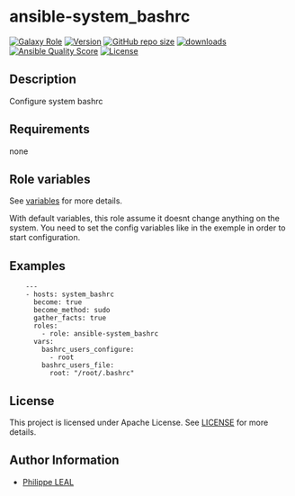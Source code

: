 # ansible-system_bashrc

[![Galaxy Role](https://img.shields.io/badge/galaxy-system_bashrc-purple?style=flat)](https://galaxy.ansible.com/lotusnoir/system_bashrc)
[![Version](https://img.shields.io/github/release/lotusnoir/ansible-system_bashrc.svg)](https://github.com/lotusnoir/ansible-system_bashrc/releases/latest)
[![GitHub repo size](https://img.shields.io/github/repo-size/lotusnoir/ansible-system_bashrc?color=orange&style=flat)](https://galaxy.ansible.com/lotusnoir/system_bashrc)
[![downloads](https://img.shields.io/ansible/role/d/56927)](https://galaxy.ansible.com/lotusnoir/system_bashrc)
[![Ansible Quality Score](https://img.shields.io/ansible/quality/56927)](https://galaxy.ansible.com/lotusnoir/system_bashrc)
[![License](https://img.shields.io/badge/license-Apache--2.0-brightgreen?style=flat)](https://opensource.org/licenses/Apache-2.0)

## Description

Configure system bashrc
## Requirements

none

## Role variables

See [variables](/defaults/main.yml) for more details.

With default variables, this role assume it doesnt change anything on the system. You need to set the config variables like in the exemple in order to start configuration.

## Examples

        ---
        - hosts: system_bashrc
          become: true
          become_method: sudo
          gather_facts: true
          roles:
            - role: ansible-system_bashrc
          vars:
            bashrc_users_configure:
              - root
            bashrc_users_file:
              root: "/root/.bashrc"



## License

This project is licensed under Apache License. See [LICENSE](/LICENSE) for more details.

## Author Information

- [Philippe LEAL](https://github.com/lotusnoir)
